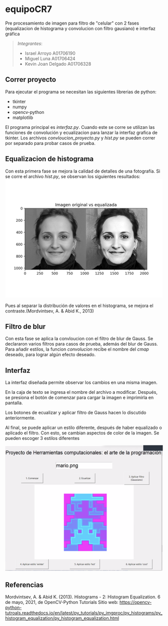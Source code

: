 # equipoCR7

Pre procesamiento de imagen para filtro de "celular" con 2 fases (equalizacion de histograma y convolucion con filtro gausiano) e interfaz gráfica

>*Integrantes*:
>
>- Israel Arroyo A01706190
>- Miguel Luna A01706424
>- Kevin Joan Delgado A01706328

## Correr proyecto

Para ejecutar el programa se necesitan las siguientes librerias de python:

- tkinter
- numpy
- opencv-python
- matplotlib

El programa principal es *interfaz.py*. Cuando este se corre se utilizan las funciones de convolución y ecualizacion para lanzar la interfaz grafica de tkinter.
Los archivos *convloucion_proyecto.py* y *hist.py* se pueden correr por separado para probar casos de prueba.

## Equalizacion de histograma

Con esta primera fase se mejora la calidad de detalles de una fotografía. Si se corre el archivo *hist.py*, se observan los siguientes resultados:
![Imagen 1](/images/original_equalized.png)

Pues al separar la distribución de valores en el histograma, se mejora el contraste.(Mordvintsev, A. & Abid K., 2013)

## Filtro de blur

Con esta fase se aplica la convloucion con el filtro de blur de Gauss. Se declararon varios filtros para casos de prueba, además del blur de Gauss.
Para añadir estilos, la funcion *convolucion* recibe el nombre del *cmap* deseado, para lograr algún efecto deseado.

## Interfaz

La interfaz diseñada permite observar los cambios en una misma imagen.

En la caja de texto se ingresa el nombre del archivo a modificar. Después, se presiona el botón de comenzar para cargar la imagen e imprimirla en pantalla.

Los botones de ecualizar y aplicar filtro de Gauss hacen lo discutido anteriormente.

Al final, se puede aplicar un estilo diferente, después de haber equalizado o aplicado el filtro. Con esto, se cambian aspectos de color de la imagen. Se pueden escoger 3 estilos diferentes

![Imagen 1](/images/interfaz.png)

## Referencias
Mordvintsev, A. & Abid K. (2013). Histograms - 2: Histogram Equalization. 6 de mayo, 2021, de OpenCV-Python Tutorials Sitio web: <https://opencv-python-tutroals.readthedocs.io/en/latest/py_tutorials/py_imgproc/py_histograms/py_histogram_equalization/py_histogram_equalization.html>
